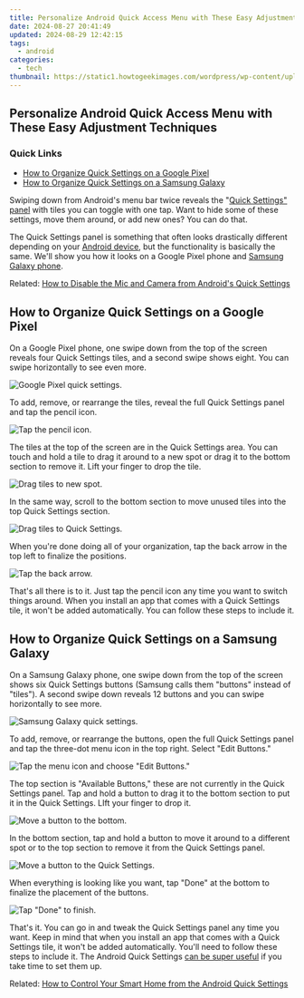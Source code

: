 ```yaml
---
title: Personalize Android Quick Access Menu with These Easy Adjustment Techniques
date: 2024-08-27 20:41:49
updated: 2024-08-29 12:42:15
tags:
  - android
categories:
  - tech
thumbnail: https://static1.howtogeekimages.com/wordpress/wp-content/uploads/2016/08/Android-quick-settings.jpg
---
```


## Personalize Android Quick Access Menu with These Easy Adjustment Techniques

### Quick Links

* [How to Organize Quick Settings on a Google Pixel](https://fix-guide.techidaily.com/how-to-fix-the-soft-bricked-samsung-galaxy-a24-drfone-by-drfone-fix-android-problems-fix-android-problems/)
* [How to Organize Quick Settings on a Samsung Galaxy](https://youtube-stream.techidaily.com/2024-approved-the-ultimate-guide-for-effortless-youtube-shorts-design/)

 Swiping down from Android's menu bar twice reveals the "[Quick Settings" panel](https://sim-unlock.techidaily.com/in-2024-network-locked-sim-card-inserted-on-your-lava-blaze-2-5g-phone-unlock-it-now-by-drfone-android/) with tiles you can toggle with one tap. Want to hide some of these settings, move them around, or add new ones? You can do that.

 The Quick Settings panel is something that often looks drastically different depending on your [Android device](https://twitter-videos.techidaily.com/hot-takes-highlight-twitters-trending-topics-for-2024/), but the functionality is basically the same. We'll show you how it looks on a Google Pixel phone and [Samsung Galaxy phone](https://instagram-clips.techidaily.com/new-connecting-consciously-with-content-craftsmen-of-your-realm-for-2024/).

Related: [How to Disable the Mic and Camera from Android's Quick Settings](https://sim-unlock.techidaily.com/in-2024-network-locked-sim-card-inserted-on-your-lava-blaze-2-5g-phone-unlock-it-now-by-drfone-android/) 

##  How to Organize Quick Settings on a Google Pixel

 On a Google Pixel phone, one swipe down from the top of the screen reveals four Quick Settings tiles, and a second swipe shows eight. You can swipe horizontally to see even more.

![Google Pixel quick settings.](https://static1.howtogeekimages.com/wordpress/wp-content/uploads/2016/08/2022-02-01_16-05-27.png) 

 To add, remove, or rearrange the tiles, reveal the full Quick Settings panel and tap the pencil icon.

![Tap the pencil icon.](https://static1.howtogeekimages.com/wordpress/wp-content/uploads/2016/08/2022-02-01_16-07-34.png) 

 The tiles at the top of the screen are in the Quick Settings area. You can touch and hold a tile to drag it around to a new spot or drag it to the bottom section to remove it. Lift your finger to drop the tile.

![Drag tiles to new spot.](https://static1.howtogeekimages.com/wordpress/wp-content/uploads/2016/08/2022-02-01_16-08-49.png) 

 In the same way, scroll to the bottom section to move unused tiles into the top Quick Settings section.

![Drag tiles to Quick Settings.](https://static1.howtogeekimages.com/wordpress/wp-content/uploads/2016/08/2022-02-01_16-10-01.png) 

 When you're done doing all of your organization, tap the back arrow in the top left to finalize the positions.

![Tap the back arrow.](https://static1.howtogeekimages.com/wordpress/wp-content/uploads/2016/08/2022-02-01_16-11-01.png) 

 That's all there is to it. Just tap the pencil icon any time you want to switch things around. When you install an app that comes with a Quick Settings tile, it won't be added automatically. You can follow these steps to include it.

##  How to Organize Quick Settings on a Samsung Galaxy

 On a Samsung Galaxy phone, one swipe down from the top of the screen shows six Quick Settings buttons (Samsung calls them "buttons" instead of "tiles"). A second swipe down reveals 12 buttons and you can swipe horizontally to see more.

![Samsung Galaxy quick settings.](https://static1.howtogeekimages.com/wordpress/wp-content/uploads/2016/08/2022-02-01_16-14-39.png) 

 To add, remove, or rearrange the buttons, open the full Quick Settings panel and tap the three-dot menu icon in the top right. Select "Edit Buttons."

![Tap the menu icon and choose &quot;Edit Buttons.&quot;](https://static1.howtogeekimages.com/wordpress/wp-content/uploads/2016/08/2022-02-01_16-16-06.png) 

 The top section is "Available Buttons," these are not currently in the Quick Settings panel. Tap and hold a button to drag it to the bottom section to put it in the Quick Settings. LIft your finger to drop it.

![Move a button to the bottom.](https://static1.howtogeekimages.com/wordpress/wp-content/uploads/2016/08/2022-02-01_16-18-00.png) 

 In the bottom section, tap and hold a button to move it around to a different spot or to the top section to remove it from the Quick Settings panel.

![Move a button to the Quick Settings.](https://static1.howtogeekimages.com/wordpress/wp-content/uploads/2016/08/2022-02-01_16-19-17.png) 

 When everything is looking like you want, tap "Done" at the bottom to finalize the placement of the buttons.

![Tap &quot;Done&quot; to finish.](https://static1.howtogeekimages.com/wordpress/wp-content/uploads/2016/08/2022-02-01_16-19-58.png) 

 That's it. You can go in and tweak the Quick Settings panel any time you want. Keep in mind that when you install an app that comes with a Quick Settings tile, it won't be added automatically. You'll need to follow these steps to include it. The Android Quick Settings [can be super useful](https://some-approaches.techidaily.com/2024-approved-premier-essentials-seamless-audio-switching/) if you take time to set them up.

Related: [How to Control Your Smart Home from the Android Quick Settings](https://some-approaches.techidaily.com/2024-approved-premier-essentials-seamless-audio-switching/)

<ins class="adsbygoogle"
     style="display:block"
     data-ad-format="autorelaxed"
     data-ad-client="ca-pub-7571918770474297"
     data-ad-slot="1223367746"></ins>



<ins class="adsbygoogle"
     style="display:block"
     data-ad-client="ca-pub-7571918770474297"
     data-ad-slot="8358498916"
     data-ad-format="auto"
     data-full-width-responsive="true"></ins>
